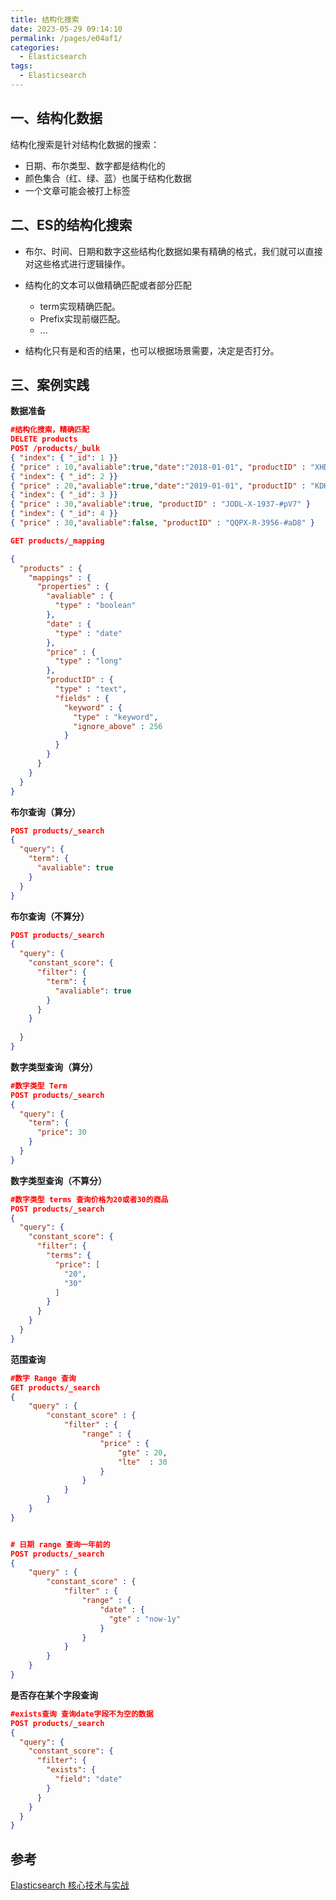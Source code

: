 ```yaml
---
title: 结构化搜索
date: 2023-05-29 09:14:10
permalink: /pages/e04af1/
categories:
  - Elasticsearch
tags:
  - Elasticsearch
---
```



## 一、结构化数据

结构化搜索是针对结构化数据的搜索：

- 日期、布尔类型、数字都是结构化的
- 颜色集合（红、绿、蓝）也属于结构化数据
- 一个文章可能会被打上标签

## 二、ES的结构化搜索

- 布尔、时间、日期和数字这些结构化数据如果有精确的格式，我们就可以直接对这些格式进行逻辑操作。

- 结构化的文本可以做精确匹配或者部分匹配
  - term实现精确匹配。
  - Prefix实现前缀匹配。
  - ...
- 结构化只有是和否的结果，也可以根据场景需要，决定是否打分。

## 三、案例实践

**数据准备**

```json
#结构化搜索，精确匹配
DELETE products
POST /products/_bulk
{ "index": { "_id": 1 }}
{ "price" : 10,"avaliable":true,"date":"2018-01-01", "productID" : "XHDK-A-1293-#fJ3" }
{ "index": { "_id": 2 }}
{ "price" : 20,"avaliable":true,"date":"2019-01-01", "productID" : "KDKE-B-9947-#kL5" }
{ "index": { "_id": 3 }}
{ "price" : 30,"avaliable":true, "productID" : "JODL-X-1937-#pV7" }
{ "index": { "_id": 4 }}
{ "price" : 30,"avaliable":false, "productID" : "QQPX-R-3956-#aD8" }

GET products/_mapping
```

```json
{
  "products" : {
    "mappings" : {
      "properties" : {
        "avaliable" : {
          "type" : "boolean"
        },
        "date" : {
          "type" : "date"
        },
        "price" : {
          "type" : "long"
        },
        "productID" : {
          "type" : "text",
          "fields" : {
            "keyword" : {
              "type" : "keyword",
              "ignore_above" : 256
            }
          }
        }
      }
    }
  }
}
```

**布尔查询（算分）**

```json
POST products/_search
{
  "query": {
    "term": {
      "avaliable": true
    }
  }
}
```

**布尔查询（不算分）**

```json
POST products/_search
{
  "query": {
    "constant_score": {
      "filter": {
        "term": {
          "avaliable": true
        }
      }
    }
    
  }
}
```

**数字类型查询（算分）**

```json
#数字类型 Term
POST products/_search
{
  "query": {
    "term": {
      "price": 30
    }
  }
}

```

**数字类型查询（不算分）**

```json
#数字类型 terms 查询价格为20或者30的商品
POST products/_search
{
  "query": {
    "constant_score": {
      "filter": {
        "terms": {
          "price": [
            "20",
            "30"
          ]
        }
      }
    }
  }
}
```

**范围查询**

```json
#数字 Range 查询
GET products/_search
{
    "query" : {
        "constant_score" : {
            "filter" : {
                "range" : {
                    "price" : {
                        "gte" : 20,
                        "lte"  : 30
                    }
                }
            }
        }
    }
}


# 日期 range 查询一年前的
POST products/_search
{
    "query" : {
        "constant_score" : {
            "filter" : {
                "range" : {
                    "date" : {
                      "gte" : "now-1y"
                    }
                }
            }
        }
    }
}
```

**是否存在某个字段查询**

```json
#exists查询 查询date字段不为空的数据
POST products/_search
{
  "query": {
    "constant_score": {
      "filter": {
        "exists": {
          "field": "date"
        }
      }
    }
  }
}
```

## 参考

[Elasticsearch 核心技术与实战](https://time.geekbang.org/course/intro/100030501?tab=catalog)